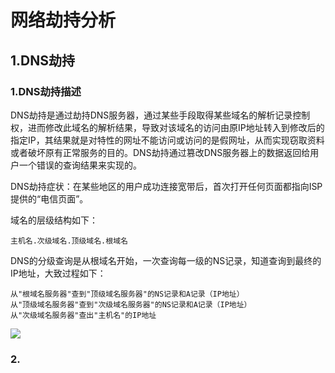 # 网络劫持分析

## 1.DNS劫持
### 1.DNS劫持描述

DNS劫持是通过劫持DNS服务器，通过某些手段取得某些域名的解析记录控制权，进而修改此域名的解析结果，导致对该域名的访问由原IP地址转入到修改后的指定IP，其结果就是对特性的网址不能访问或访问的是假网址，从而实现窃取资料或者破坏原有正常服务的目的。DNS劫持通过篡改DNS服务器上的数据返回给用户一个错误的查询结果来实现的。  

DNS劫持症状：在某些地区的用户成功连接宽带后，首次打开任何页面都指向ISP提供的“电信页面”。  

域名的层级结构如下：  
	
	主机名.次级域名.顶级域名.根域名

DNS的分级查询是从根域名开始，一次查询每一级的NS记录，知道查询到最终的IP地址，大致过程如下：  
	
	从"根域名服务器"查到"顶级域名服务器"的NS记录和A记录（IP地址）  
	从"顶级域名服务器"查到"次级域名服务器"的NS记录和A记录（IP地址）  
	从"次级域名服务器"查出"主机名"的IP地址  

<img src="https://github.com/shadow-horse/Learning-resource/blob/master/WebSecurity/internet_hijacking/dns_parse.png"/>     


### 2.